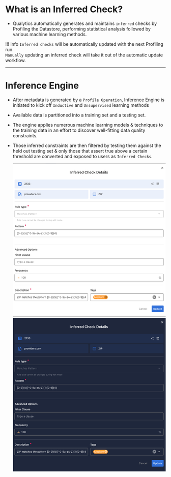# What is an Inferred Check?

* Qualytics automatically generates and maintains `inferred` checks by Profiling the Datastore, performing statistical analysis followed by various machine learning methods. 

!!! info
     `Inferred checks` will be automatically updated with the next Profiling run.   
     `Manually` updating an inferred check will take it out of the automatic update workflow. 

---

# Inference Engine

* After metadata is generated by a `Profile Operation`, Inference Engine is initiated to kick off  `Inductive` and `Unsupervised` learning methods 

* Available data is partitioned into a training set and a testing set.  

* The engine applies numerous machine learning models & techniques to the training data in an effort to discover well-fitting data quality constraints. 

* Those inferred constraints are then filtered by testing them against the held out testing set & only those that assert true above a certain threshold are converted and exposed to users as `Inferred Checks`.


    ![Screenshot](../assets/checks/infered-check-details-light.png#only-light)
    ![Screenshot](../assets/checks/infered-check-details-dark.png#only-dark)
